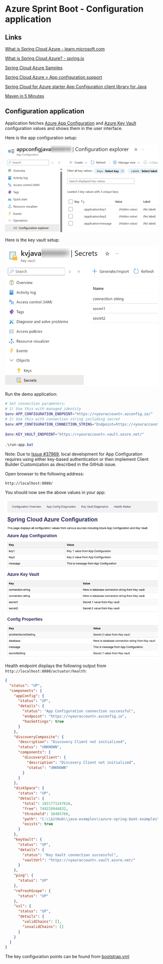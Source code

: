 # Azure Sprint Boot - Configuration application

## Links

[What is Spring Cloud Azure - learn.microsoft.com](https://learn.microsoft.com/en-us/azure/developer/java/spring-framework/spring-cloud-azure-overview)

[What is Spring Cloud Azure? - spring.io](https://spring.io/projects/spring-cloud-azure)

[Spring Cloud Azure Samples](https://github.com/Azure-Samples/azure-spring-boot-samples)

[Spring Cloud Azure > App configuration support](https://learn.microsoft.com/en-us/azure/developer/java/spring-framework/app-configuration-support?tabs=azure-ad)

[Spring Cloud for Azure starter App Configuration client library for Java](https://learn.microsoft.com/en-us/java/api/overview/azure/spring-cloud-starter-appconfiguration-config-readme?view=azure-java-stable)

[Maven in 5 Minutes](https://maven.apache.org/guides/getting-started/maven-in-five-minutes.html)

## Configuration application

Application fetches 
[Azure App Configuration](https://learn.microsoft.com/en-us/azure/azure-app-configuration/overview)
and
[Azure Key Vault](https://learn.microsoft.com/en-us/azure/key-vault/general/overview)
configuration values and shows them in the user interface.

Here is the app configuration setup:

![App Configuration setup](../configuration-application/images/app-configuration-explorer.png)

Here is the key vault setup:

![Key vault setup](../configuration-application/images/key-vault-secrets.png)

Run the demo application:

```powershell
# Set connection parameters:
# 1) Use this with managed identity
$env:APP_CONFIGURATION_ENDPOINT="https://<youraccount>.azconfig.io/"
# 2) Use this with connection string including secret
$env:APP_CONFIGURATION_CONNECTION_STRING="Endpoint=https://<youraccount>.azconfig.io;Id=<value>;Secret=<secret>"

$env:KEY_VAULT_ENDPOINT="https://<youraccount>.vault.azure.net/"

.\run-app.bat
```

Note: Due to
[Issue #37969](https://github.com/Azure/azure-sdk-for-java/issues/37969),
local development for App Configuration requires using either key-based authentication
or then implement Client Builder Customization as described in the GitHub issue.

Open browser to the following address:

```
http://localhost:8080/
```

You should now see the above values in your app:

![Key vault setup](../configuration-application/images/app-web-page.png)

Health endpoint displays the following output from `http://localhost:8080/actuator/health`:

```json
{
  "status": "UP",
  "components": {
    "appConfig": {
      "status": "UP",
      "details": {
        "status": "App Configuration connection successful",
        "endpoint": "https://<youraccount>.azconfig.io",
        "hasSettings": true
      }
    },
    "discoveryComposite": {
      "description": "Discovery Client not initialized",
      "status": "UNKNOWN",
      "components": {
        "discoveryClient": {
          "description": "Discovery Client not initialized",
          "status": "UNKNOWN"
        }
      }
    },
    "diskSpace": {
      "status": "UP",
      "details": {
        "total": 1021771247616,
        "free": 749229944832,
        "threshold": 10485760,
        "path": "C:\\GitHub\\java-examples\\azure-spring-boot-examples\\configuration-application\\.",
        "exists": true
      }
    },
    "keyVault": {
      "status": "UP",
      "details": {
        "status": "Key Vault connection successful",
        "vaultUrl": "https://<youraccount>.vault.azure.net/"
      }
    },
    "ping": {
      "status": "UP"
    },
    "refreshScope": {
      "status": "UP"
    },
    "ssl": {
      "status": "UP",
      "details": {
        "validChains": [],
        "invalidChains": []
      }
    }
  }
}
```

The key configuration points can be found from 
[bootstrap.yml](./azure-spring-boot-examples/configuration-application/src/main/resources/bootstrap.yml)

